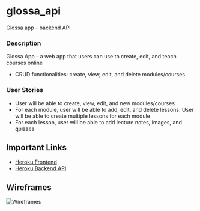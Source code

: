 # glossa_api
Glossa app - backend API

### Description
Glossa App - a web app that users can use to create, edit, and teach courses online
* CRUD functionalities: create, view, edit, and delete modules/courses

### User Stories
* User will be able to create, view, edit, and new modules/courses
* For each module, user will be able to add, edit, and delete lessons. User will be able to create multiple lessons for each module
* For each lesson, user will be able to add lecture notes, images, and quizzes

## Important Links
* [Heroku Frontend](#)
* [Heroku Backend API](https://glossa-api.herokuapp.com/api/lessons)

## Wireframes
![Wireframes](https://i.imgur.com/xsFwJdu.png)

